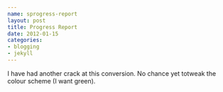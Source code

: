 ```yaml
--- 
name: sprogress-report
layout: post
title: Progress Report
date: 2012-01-15
categories: 
- blogging
- jekyll
---
```


I have had another crack at this conversion. No chance yet totweak the colour scheme (I want green). 
